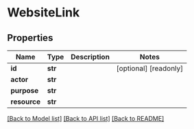# WebsiteLink

## Properties
Name | Type | Description | Notes
------------ | ------------- | ------------- | -------------
**id** | **str** |  | [optional] [readonly] 
**actor** | **str** |  | 
**purpose** | **str** |  | 
**resource** | **str** |  | 

[[Back to Model list]](../README.md#documentation-for-models) [[Back to API list]](../README.md#documentation-for-api-endpoints) [[Back to README]](../README.md)


